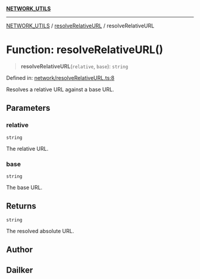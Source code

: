 [**NETWORK_UTILS**](../../README.md)

***

[NETWORK_UTILS](../../README.md) / [resolveRelativeURL](../README.md) / resolveRelativeURL

# Function: resolveRelativeURL()

> **resolveRelativeURL**(`relative`, `base`): `string`

Defined in: [network/resolveRelativeURL.ts:8](https://github.com/dailker/everyutil-js/blob/7799f3f003cb23f425be3f1c83c38483e2648188/src/network/resolveRelativeURL.ts#L8)

Resolves a relative URL against a base URL.

## Parameters

### relative

`string`

The relative URL.

### base

`string`

The base URL.

## Returns

`string`

The resolved absolute URL.

## Author

## Dailker
